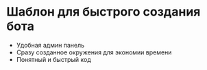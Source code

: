 # Шаблон для быстрого создания бота

- Удобная админ панель
- Сразу созданное окружения для экономии времени
- Понятный и быстрый код

